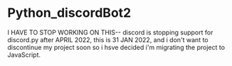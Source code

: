 # Python_discordBot2
I HAVE TO STOP WORKING ON THIS--
discord is stopping support for discord.py after APRIL 2022, this is 31 JAN 2022, and i don't want to discontinue my project soon
so i hsve decided i'm migrating the project to JavaScript. 
